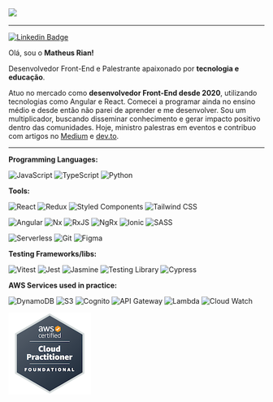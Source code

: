 <img src="https://github.com/Matheus-Rian/Matheus-Rian/assets/53922139/513eec0b-f14f-4e5a-b65f-7e7d2f06500a">

---

[![Linkedin Badge](https://img.shields.io/badge/-Matheus_Rian-1A2734?style=flat-square&logo=Linkedin&logoColor=white&link=https://www.linkedin.com/in/matheus-riann/)](https://www.linkedin.com/in/matheus-riann/) 

Olá, sou o **Matheus Rian!**

Desenvolvedor Front-End e Palestrante apaixonado por **tecnologia e educação**. 

Atuo no mercado como **desenvolvedor Front-End desde 2020**, utilizando tecnologias como Angular e React. Comecei a programar ainda no ensino médio e desde então não parei de aprender e me desenvolver. Sou um multiplicador, buscando disseminar conhecimento e gerar impacto positivo dentro das comunidades. Hoje, ministro palestras em eventos e contribuo com artigos no [Medium](https://medium.com/@matheusriann) e [dev.to](https://dev.to/matheusriann).


---

**Programming Languages:**

  ![JavaScript](https://img.shields.io/badge/-JavaScript-F7B93E?style=flat-square&logo=javascript&logoColor=fff)
  ![TypeScript](https://img.shields.io/badge/-TypeScript-3178C6?style=flat-square&logo=typescript&logoColor=fff)
  ![Python](https://img.shields.io/badge/-Python-3776AB?style=flat-square&logo=python&logoColor=fff)

**Tools:**
  
  ![React](https://img.shields.io/badge/-React.js-61DAFB?style=flat-square&logo=react&logoColor=white)
  ![Redux](https://img.shields.io/badge/-Redux-764ABC?style=flat-square&logo=redux&logoColor=white)
  ![Styled Components](https://img.shields.io/badge/-Styled%20Components-DB7093?style=flat-square&logo=styledcomponents&logoColor=white)
  ![Tailwind CSS](https://img.shields.io/badge/-Tailwind-06B6D4?style=flat-square&logo=tailwindcss&logoColor=white)
  
  ![Angular](https://img.shields.io/badge/-Angular-BD002E?style=flat-square&logo=angular&logoColor=white)
  ![Nx](https://img.shields.io/badge/-Nx-0F182A?style=flat-square&logo=nx&logoColor=fff)
  ![RxJS](https://img.shields.io/badge/RxJS-%23B7178C.svg?style=flat-square&logo=reactivex&logoColor=white)
  ![NgRx](https://img.shields.io/badge/-NgRx-211324?style=flat-square&logo=ngrx&logoColor=fff)
  ![Ionic](https://img.shields.io/badge/-Ionic-84AAF7?style=flat-square&logo=ionic&logoColor=white)
  ![SASS](https://img.shields.io/badge/-SASS-C76494?style=flat-square&logo=sass&logoColor=white)

  
  ![Serverless](https://img.shields.io/badge/-Serverless-FD5750?style=flat-square&logo=serverless&logoColor=white)
  ![Git](https://img.shields.io/badge/-Git-F05032?style=flat-square&logo=git&logoColor=white)
  ![Figma](https://img.shields.io/badge/-Figma-F24E1E?style=flat-square&logo=figma&logoColor=white)

**Testing Frameworks/libs:**

  ![Vitest](https://img.shields.io/badge/-Vitest-3C4622?style=flat-square&logo=vitest&logoColor=white)
  ![Jest](https://img.shields.io/badge/-Jest-99435B?style=flat-square&logo=jest&logoColor=white)
  ![Jasmine](https://img.shields.io/badge/-Jasmine-8A4182?style=flat-square&logo=jasmine&logoColor=white)
  ![Testing Library](https://img.shields.io/badge/-Testing%20Library-E33332?style=flat-square&logo=testinglibrary&logoColor=white)
  ![Cypress](https://img.shields.io/badge/-Cypress-1A2734?style=flat-square&logo=cypress&logoColor=white)

**AWS Services used in practice:**

  ![DynamoDB](https://img.shields.io/badge/-DynamoDB-4053D6?style=flat-square&logo=amazondynamodb&logoColor=white)
  ![S3](https://img.shields.io/badge/-S3-569A31?style=flat-square&logo=amazons3&logoColor=white)
  ![Cognito](https://img.shields.io/badge/-Cognito-DD344C?style=flat-square&logo=amazoncognito&logoColor=white)
  ![API Gateway](https://img.shields.io/badge/-API%20Gateway-FF4F8B?style=flat-square&logo=amazonapigateway&logoColor=white)
  ![Lambda](https://img.shields.io/badge/-Lambda-FF9900?style=flat-square&logo=awslambda&logoColor=white)
  ![Cloud Watch](https://img.shields.io/badge/-Cloud%20Watch-FF4F8B?style=flat-square&logo=amazoncloudwatch&logoColor=white)
  
  ![AWS](assets/aws-certified-cloud-practitioner.png)
  

